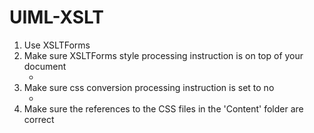 UIML-XSLT
=========

1. Use XSLTForms 
2. Make sure XSLTForms style processing instruction is on top of your document
   - <?xml-stylesheet href="xsltforms/xsltforms.xsl" type="text/xsl"?>
3. Make sure css conversion processing instruction is set to no
   - <?css-conversion no?>
4. Make sure the references to the CSS files in the 'Content' folder are correct
